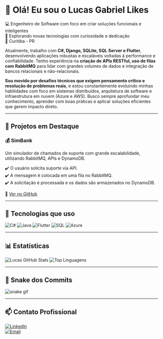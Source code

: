 # 👋 Olá! Eu sou o Lucas Gabriel Likes

💻 Engenheiro de Software com foco em criar soluções funcionais e inteligentes  
🚀 Explorando novas tecnologias com curiosidade e dedicação  
📍 Curitiba - PR

Atualmente, trabalho com **C#, Django, SQLite, SQL Server e Flutter**, desenvolvendo aplicações robustas e escaláveis voltadas à performance e confiabilidade.
Tenho experiência na **criação de APIs RESTful, uso de filas com RabbitMQ** para lidar com grandes volumes de dados e integração de bancos relacionais e não-relacionais.

**Sou movido por desafios técnicos que exigem pensamento crítico e resolução de problemas reais**, e estou constantemente evoluindo minhas habilidades com foco em sistemas distribuídos, arquitetura de software e infraestrutura em nuvem (Azure e AWS).
Busco sempre aprofundar meu conhecimento, aprender com boas práticas e aplicar soluções eficientes que gerem impacto direto.

---

## 🚀 Projetos em Destaque

### 💰 SimBank  
Um simulador de chamados de suporte com grande escalabilidade, utilizando RabbitMQ, APIs e DynamoDB.

✔️ O usuário solicita suporte via API.  
✔️ A mensagem é colocada em uma fila no RabbitMQ.  
✔️ A solicitação é processada e os dados são armazenados no DynamoDB.

🔗 [Ver no GitHub](https://github.com/LucasLikes/SimBank)

---

## 🧰 Tecnologias que uso

![C#](https://img.shields.io/badge/C%23-239120?style=for-the-badge&logo=c-sharp&logoColor=white)
![Java](https://img.shields.io/badge/Java-007396?style=for-the-badge&logo=java&logoColor=white)
![Flutter](https://img.shields.io/badge/Flutter-02569B?style=for-the-badge&logo=flutter&logoColor=white)
![SQL](https://img.shields.io/badge/SQL-003B57?style=for-the-badge&logo=postgresql&logoColor=white)
![Azure](https://img.shields.io/badge/Azure-0089D6?style=for-the-badge&logo=microsoftazure&logoColor=white)

---

## 📊 Estatísticas

![Lucas GitHub Stats](https://github-readme-stats.vercel.app/api?username=LucasLikes&show_icons=true&theme=radical)
![Top Linguagens](https://github-readme-stats.vercel.app/api/top-langs/?username=LucasLikes&layout=compact&theme=radical)

---

## 🐍 Snake dos Commits

![snake gif](https://github.com/LucasLikes/LucasLikes/blob/output/github-contribution-grid-snake.svg)

---

## 📫 Contato Profissional

[![LinkedIn](https://img.shields.io/badge/LinkedIn-Lucas_Gabriel_Likes-blue?style=for-the-badge&logo=linkedin)](https://br.linkedin.com/in/lucas-gabriel-likes-06a2b9182)  
[![Email](https://img.shields.io/badge/E--mail-lucas_likes%40hotmail.com-red?style=for-the-badge&logo=outlook&logoColor=white)](mailto:lucas_likes@hotmail.com)
